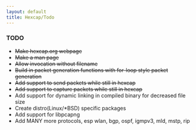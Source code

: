 ```yaml
---
layout: default
title: Hexcap/Todo
---
```


### TODO
* ~~Make hexcap.org webpage~~
* ~~Make a man page~~
* ~~Allow invocation without filename~~
* ~~Build in packet generation functions with for-loop style packet generation~~
* ~~Add support to send packets while still in hexcap~~
* ~~Add support to capture packets while still in hexcap~~
* Add support for dynamic linking in compiled binary for decreased file size
* Create distro(Linux/\*BSD) specific packages
* Add support for libpcapng
* Add MANY more protocols, esp wlan, bgp, ospf, igmpv3, mld, mstp, rip
